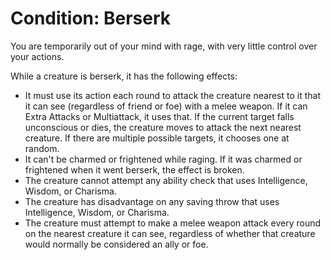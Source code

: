 # Condition: Berserk
You are temporarily out of your mind with rage, with very little control over your actions.

While a creature is berserk, it has the following effects:

* It must use its action each round to attack the creature nearest to it that it can see (regardless of friend or foe) with a melee weapon. If it can Extra Attacks or Multiattack, it uses that. If the current target falls unconscious or dies, the creature moves to attack the next nearest creature. If there are multiple possible targets, it chooses one at random.
* It can't be charmed or frightened while raging. If it was charmed or frightened when it went berserk, the effect is broken.
* The creature cannot attempt any ability check that uses Intelligence, Wisdom, or Charisma.
* The creature has disadvantage on any saving throw that uses Intelligence, Wisdom, or Charisma.
* The creature must attempt to make a melee weapon attack every round on the nearest creature it can see, regardless of whether that creature would normally be considered an ally or foe.
